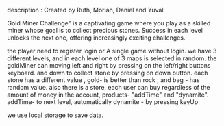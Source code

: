 description :
Created by Ruth, Moriah, Daniel and Yuval

Gold Miner Challenge" is a captivating game where you play as a skilled miner whose goal is to collect precious stones. Success in each level unlocks the next one, offering increasingly exciting challenges.

the player need to register login or A single game without login.
we have 3 different levels, and in each level one of 3 maps is selected in random.
the goldMiner can moving left and right by pressing on the left/right buttons keyboard.
and down to collect stone by pressing on down button.
each stone has a different value , gold- is better than rock , and bag - has random value.
also there is a store, each user can buy regardless of the amount of money in the account,
products- "addTime" and "dynamite".
addTime- to next level, automatically
dynamite - by pressing keyUp

we use local storage to save data.
